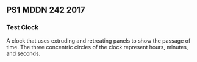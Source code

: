 ## PS1 MDDN 242 2017

### Test Clock

A clock that uses extruding and retreating panels to show the passage of time. The three concentric circles of the clock represent hours, minutes, and seconds.